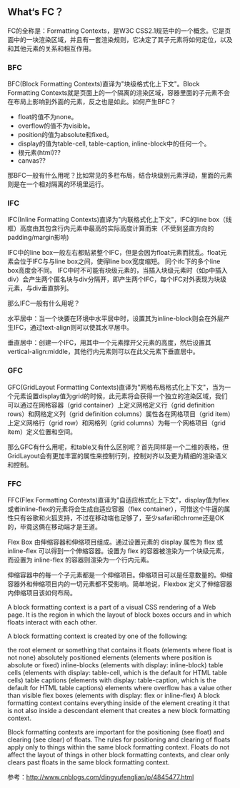 ## What‘s FC？

FC的全称是：Formatting Contexts，是W3C CSS2.1规范中的一个概念。它是页面中的一块渲染区域，并且有一套渲染规则，它决定了其子元素将如何定位，以及和其他元素的关系和相互作用。

### BFC

BFC(Block Formatting Contexts)直译为"块级格式化上下文"。Block Formatting Contexts就是页面上的一个隔离的渲染区域，容器里面的子元素不会在布局上影响到外面的元素，反之也是如此。如何产生BFC？


+ float的值不为none。
+ overflow的值不为visible。
+ position的值为absolute和fixed。
+ display的值为table-cell, table-caption, inline-block中的任何一个。
+ 根元素(html)??
+ canvas??

那BFC一般有什么用呢？比如常见的多栏布局，结合块级别元素浮动，里面的元素则是在一个相对隔离的环境里运行。

### IFC

IFC(Inline Formatting Contexts)直译为"内联格式化上下文"，IFC的line box（线框）高度由其包含行内元素中最高的实际高度计算而来（不受到竖直方向的padding/margin影响)

IFC中的line box一般左右都贴紧整个IFC，但是会因为float元素而扰乱。float元素会位于IFC与与line box之间，使得line box宽度缩短。 同个ifc下的多个line box高度会不同。 IFC中时不可能有块级元素的，当插入块级元素时（如p中插入div）会产生两个匿名块与div分隔开，即产生两个IFC，每个IFC对外表现为块级元素，与div垂直排列。

那么IFC一般有什么用呢？

水平居中：当一个块要在环境中水平居中时，设置其为inline-block则会在外层产生IFC，通过text-align则可以使其水平居中。

垂直居中：创建一个IFC，用其中一个元素撑开父元素的高度，然后设置其vertical-align:middle，其他行内元素则可以在此父元素下垂直居中。

### GFC

GFC(GridLayout Formatting Contexts)直译为"网格布局格式化上下文"，当为一个元素设置display值为grid的时候，此元素将会获得一个独立的渲染区域，我们可以通过在网格容器（grid container）上定义网格定义行（grid definition rows）和网格定义列（grid definition columns）属性各在网格项目（grid item）上定义网格行（grid row）和网格列（grid columns）为每一个网格项目（grid item）定义位置和空间。

那么GFC有什么用呢，和table又有什么区别呢？首先同样是一个二维的表格，但GridLayout会有更加丰富的属性来控制行列，控制对齐以及更为精细的渲染语义和控制。

### FFC

FFC(Flex Formatting Contexts)直译为"自适应格式化上下文"，display值为flex或者inline-flex的元素将会生成自适应容器（flex container），可惜这个牛逼的属性只有谷歌和火狐支持，不过在移动端也足够了，至少safari和chrome还是OK的，毕竟这俩在移动端才是王道。

Flex Box 由伸缩容器和伸缩项目组成。通过设置元素的 display 属性为 flex 或 inline-flex 可以得到一个伸缩容器。设置为 flex 的容器被渲染为一个块级元素，而设置为 inline-flex 的容器则渲染为一个行内元素。

伸缩容器中的每一个子元素都是一个伸缩项目。伸缩项目可以是任意数量的。伸缩容器外和伸缩项目内的一切元素都不受影响。简单地说，Flexbox 定义了伸缩容器内伸缩项目该如何布局。

A block formatting context is a part of a visual CSS rendering of a Web page. It is the region in which the layout of block boxes occurs and in which floats interact with each other.

A block formatting context is created by one of the following:

the root element or something that contains it
floats (elements where float is not none)
absolutely positioned elements (elements where position is absolute or fixed)
inline-blocks (elements with display: inline-block)
table cells (elements with display: table-cell, which is the default for HTML table cells)
table captions (elements with display: table-caption, which is the default for HTML table captions)
elements where overflow has a value other than visible
flex boxes (elements with display: flex or inline-flex)
A block formatting context contains everything inside of the element creating it that is not also inside a descendant element that creates a new block formatting context.

Block formatting contexts are important for the positioning (see float) and clearing (see clear) of floats. The rules for positioning and clearing of floats apply only to things within the same block formatting context. Floats do not affect the layout of things in other block formatting contexts, and clear only clears past floats in the same block formatting context.


参考：http://www.cnblogs.com/dingyufenglian/p/4845477.html
